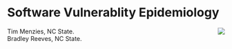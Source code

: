 # Software Vulnerablity Epidemiology

<img align=right wdith=300 src="https://user-images.githubusercontent.com/29195/236402517-dd9ae89f-e251-4b20-bbde-afac664d1278.png">

Tim Menzies, NC State.   
Bradley Reeves, NC State.   


